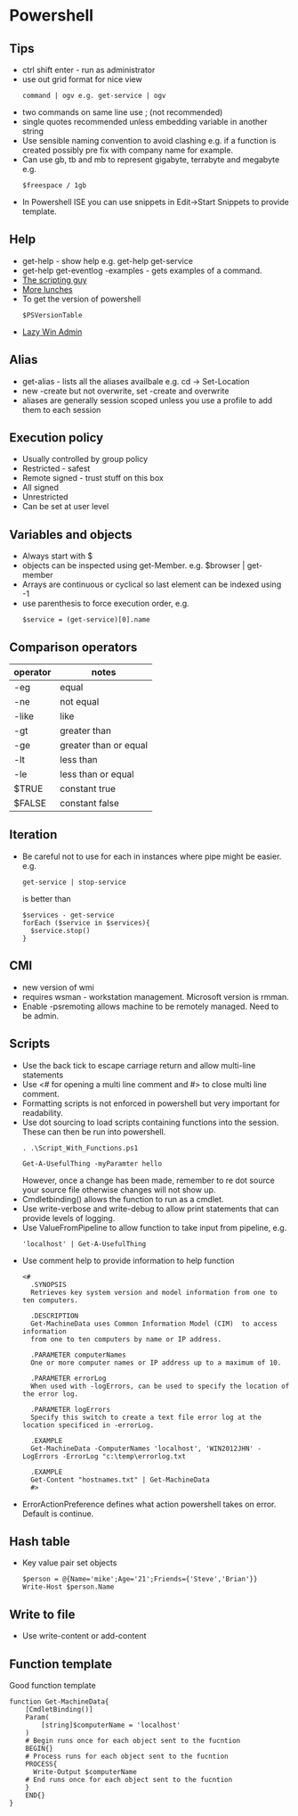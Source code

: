 # Powershell 

## Tips
* ctrl shift enter - run as administrator
* use out grid format for nice view
  ```
  command | ogv e.g. get-service | ogv
  ```
* two commands on same line use ; (not recommended)
* single quotes recommended unless embedding variable in another string
* Use sensible naming convention to avoid clashing e.g. if a function is created possibly pre fix with company name for example.
* Can use gb, tb and mb to represent gigabyte, terrabyte and megabyte e.g.
  ```
  $freespace / 1gb
  ```
* In Powershell ISE you can use snippets in Edit->Start Snippets to provide template.

## Help  
* get-help - show help e.g. get-help get-service
* get-help get-eventlog -examples - gets examples of a command.
* [The scripting guy](https://blogs.technet.microsoft.com/heyscriptingguy/)
* [More lunches](https://morelunches.com/2012/12/01/learn-powershell-toolmaking-in-a-month-of-lunches/)
* To get the version of powershell
  ```
  $PSVersionTable
  ```
* [Lazy Win Admin](http://www.lazywinadmin.com/p/lazywinadmin-04.html)

## Alias  
* get-alias - lists all the aliases availbale e.g. cd -> Set-Location
* new -create but not overwrite, set -create and overwrite 
* aliases are generally session scoped unless you use a profile to add them to each session

## Execution policy
*  Usually controlled by group policy
  *  Restricted - safest
  *  Remote signed - trust stuff on this box
  *  All signed
  *  Unrestricted
*  Can be set at user level

## Variables and objects
* Always start with $
* objects can be inspected using get-Member.  e.g. $browser | get-member
* Arrays are continuous or cyclical so last element can be indexed using -1
* use parenthesis to force execution order, e.g.
  ```
  $service = (get-service)[0].name
  ```

## Comparison operators

| operator | notes |
| ---------| ----------- |
| -eg      | equal     |
| -ne      | not equal |
| -like    | like |
| -gt      | greater than |
| -ge      | greater than or equal |
| -lt      | less than |
| -le      | less than or equal |
| $TRUE    | constant true |
| $FALSE   | constant false |

## Iteration
* Be careful not to use for each in instances where pipe might be easier.  e.g.
  ```
  get-service | stop-service
  ```
  
  is better than
  
  ```
  $services - get-service
  forEach ($service in $services){
    $service.stop()
  }
  ```

## CMI
* new version of wmi
* requires wsman - workstation management. Microsoft version is rmman.
* Enable -psremoting allows machine to be remotely managed.  Need to be admin.

## Scripts
* Use the back tick to escape carriage return and allow multi-line statements
* Use <# for opening a multi line comment and #> to close multi line comment.
* Formatting scripts is not enforced in powershell but very important for readability.
* Use dot sourcing to load scripts containing functions into the session.  These can then be run into powershell.
  ```
  . .\Script_With_Functions.ps1
  
  Get-A-UsefulThing -myParamter hello
  ```
  However, once a change has been made, remember to re dot source your source file otherwise changes will not show up.
* Cmdletbinding() allows the function to run as a cmdlet.
* Use write-verbose and write-debug to allow print statements that can provide levels of logging.
* Use ValueFromPipeline to allow function to take input from pipeline, e.g. 
  ```
  'localhost' | Get-A-UsefulThing
  ```
* Use comment help to provide information to help function
  ```
  <#
    .SYNOPSIS
    Retrieves key system version and model information from one to ten computers.

    .DESCRIPTION
    Get-MachineData uses Common Information Model (CIM)  to access information 
    from one to ten computers by name or IP address.

    .PARAMETER computerNames
    One or more computer names or IP address up to a maximum of 10.

    .PARAMETER errorLog
    When used with -logErrors, can be used to specify the location of the error log.

    .PARAMETER logErrors
    Specify this switch to create a text file error log at the location specificed in -errorLog.

    .EXAMPLE
    Get-MachineData -ComputerNames 'localhost', 'WIN2012JHN' -LogErrors -ErrorLog "c:\temp\errorlog.txt

    .EXAMPLE
    Get-Content "hostnames.txt" | Get-MachineData
    #>
  ```
*  ErrorActionPreference defines what action powershell takes on error.  Default is continue.



## Hash table
* Key value pair set objects
  ``` 
  $person = @{Name='mike';Age='21';Friends={'Steve','Brian'}}
  Write-Host $person.Name
  ```
  
## Write to file
* Use write-content or add-content

## Function template
Good function template
```
function Get-MachineData{
    [CmdletBinding()]
    Param(
        [string]$computerName = 'localhost' 
    )
    # Begin runs once for each object sent to the fucntion
    BEGIN{}
    # Process runs for each object sent to the fucntion
    PROCESS{
      Write-Output $computerName
    # End runs once for each object sent to the fucntion
    }
    END{}
}
```
  


